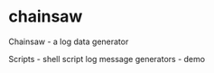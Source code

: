 chainsaw
========

Chainsaw - a log data generator

Scripts - shell script log message generators - demo
